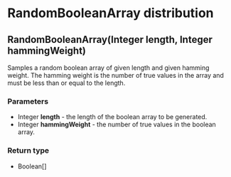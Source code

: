 RandomBooleanArray distribution
===============================
RandomBooleanArray(Integer **length**, Integer **hammingWeight**)
-----------------------------------------------------------------

Samples a random boolean array of given length and given hamming weight. The hamming weight is the number of true values in the array and must be less than or equal to the length.

### Parameters

- Integer **length** - the length of the boolean array to be generated.
- Integer **hammingWeight** - the number of true values in the boolean array.

### Return type

- Boolean[]



